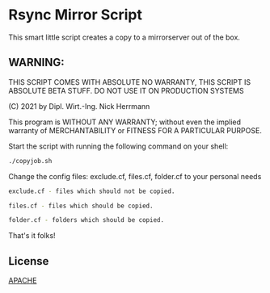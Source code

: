 # Rsync Mirror Script
This smart little script creates a copy to a mirrorserver out of the box.

## WARNING:
THIS SCRIPT COMES WITH ABSOLUTE NO WARRANTY,
THIS SCRIPT IS ABSOLUTE BETA STUFF. DO NOT USE IT ON PRODUCTION SYSTEMS

(C) 2021 by Dipl. Wirt.-Ing. Nick Herrmann

This program is WITHOUT ANY WARRANTY; without even the implied warranty of
MERCHANTABILITY or FITNESS FOR A PARTICULAR PURPOSE.

Start the script with running the following command on your shell:

```bash
./copyjob.sh
```

Change the config files: exclude.cf, files.cf, folder.cf to your personal needs

```bash
exclude.cf - files which should not be copied.
```

```bash
files.cf - files which should be copied.
```


```bash
folder.cf - folders which should be copied.
```

That's it folks!

## License
[APACHE](https://www.apache.org/licenses/LICENSE-2.0)